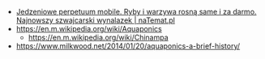 - [Jedzeniowe perpetuum mobile. Ryby i warzywa rosną same i za darmo. Najnowszy szwajcarski wynalazek | naTemat.pl](https://natemat.pl/98899)
- https://en.m.wikipedia.org/wiki/Aquaponics
  - https://en.m.wikipedia.org/wiki/Chinampa
- https://www.milkwood.net/2014/01/20/aquaponics-a-brief-history/
